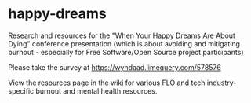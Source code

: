 # happy-dreams
Research and resources for the "When Your Happy Dreams Are About Dying" conference presentation (which is about avoiding and mitigating burnout - especially for Free Software/Open Source project participants)

Please take the survey at https://wyhdaad.limequery.com/578576

View the [resources](https://github.com/zakgreant/happy-dreams/wiki/Resources) page in the [wiki](https://github.com/zakgreant/happy-dreams/wiki/) for various FLO and tech industry-specific burnout and mental health resources.
